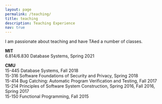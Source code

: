 ```yaml
---
layout: page
permalink: /teaching/
title: teaching
description: Teaching Experience
nav: true
---
```


I am passionate about teaching and have TAed a number of classes.

**MIT**  
6.814/6.830 Database Systems, Spring 2021  

**CMU**  
15-445 Database Systems, Fall 2018  
15-316 Software Foundations of Security and Privacy, Spring 2018  
15-414 Bug Catching: Automatic Program Verification and Testing, Fall 2017  
15-214 Principles of Software System Construction, Spring 2016, Fall 2016, Spring 2017  
15-150 Functional Programming, Fall 2015  
